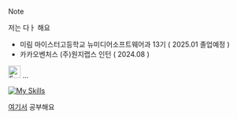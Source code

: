 > [!NOTE]
> 저는 다ㅏ 해요
> - 미림 마이스터고등학교 뉴미디어소프트웨어과 13기 ( 2025.01 졸업예정 )
> - 카카오벤처스 (주)원지랩스 인턴 ( 2024.08 )

<img src="https://raw.githubusercontent.com/Tarikul-Islam-Anik/Animated-Fluent-Emojis/master/Emojis/Smilies/Exploding%20Head.png" alt="Exploding Head" width="25" height="25" /> ...

[![My Skills](https://skillicons.dev/icons?i=flutter,dart,django,vue,next)](https://skillicons.dev)

<a href="https://velog.io/@de-quei/posts" type="_blank">여기서</a> 공부해요

